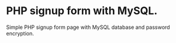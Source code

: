# PHP signup form with MySQL.

Simple PHP signup form page with MySQL database and password encryption.